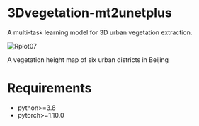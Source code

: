 # 3Dvegetation-mt2unetplus
A multi-task learning model for 3D urban vegetation extraction.

![Rplot07](https://github.com/Jiahao-WW/3Dvegetation-mt2unetplus/assets/55845373/29379e04-8c7f-40bb-8151-8ec92c2dd993)


A vegetation height map of six urban districts in Beijing

# Requirements
* python>=3.8
* pytorch>=1.10.0
